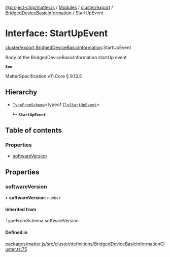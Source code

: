 [@project-chip/matter.js](../README.md) / [Modules](../modules.md) / [cluster/export](../modules/cluster_export.md) / [BridgedDeviceBasicInformation](../modules/cluster_export.BridgedDeviceBasicInformation.md) / StartUpEvent

# Interface: StartUpEvent

[cluster/export](../modules/cluster_export.md).[BridgedDeviceBasicInformation](../modules/cluster_export.BridgedDeviceBasicInformation.md).StartUpEvent

Body of the BridgedDeviceBasicInformation startUp event

**`See`**

MatterSpecification.v11.Core § 9.13.5

## Hierarchy

- [`TypeFromSchema`](../modules/tlv_export.md#typefromschema)\<typeof [`TlvStartUpEvent`](../modules/cluster_export.BridgedDeviceBasicInformation.md#tlvstartupevent)\>

  ↳ **`StartUpEvent`**

## Table of contents

### Properties

- [softwareVersion](cluster_export.BridgedDeviceBasicInformation.StartUpEvent.md#softwareversion)

## Properties

### softwareVersion

• **softwareVersion**: `number`

#### Inherited from

TypeFromSchema.softwareVersion

#### Defined in

[packages/matter.js/src/cluster/definitions/BridgedDeviceBasicInformationCluster.ts:75](https://github.com/project-chip/matter.js/blob/c0d55745d5279e16fdfaa7d2c564daa31e19c627/packages/matter.js/src/cluster/definitions/BridgedDeviceBasicInformationCluster.ts#L75)

